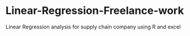 # Linear-Regression-Freelance-work
Linear Regression analysis for supply chain company using R and excel
